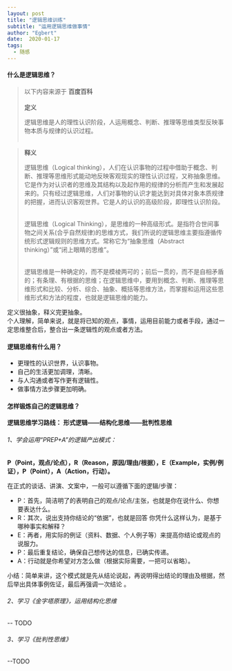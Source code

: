 ```yaml
---
layout: post
title: "逻辑思维训练"
subtitle: "运用逻辑思维做事情"
author: "Egbert"
date:  2020-01-17
tags:
  - 随感
---
```



#### 什么是逻辑思维？
>以下内容来源于 __百度百科__
><br/><br/>
>__定义__
><p>逻辑思维是人的理性认识阶段，人运用概念、判断、推理等思维类型反映事物本质与规律的认识过程。
><br/><br/>

>__释义__
><p>逻辑思维（Logical thinking），人们在认识事物的过程中借助于概念、判断、推理等思维形式能动地反映客观现实的理性认识过程，又称抽象思维。它是作为对认识者的思维及其结构以及起作用的规律的分析而产生和发展起来的。只有经过逻辑思维，人们对事物的认识才能达到对具体对象本质规律的把握，进而认识客观世界。它是人的认识的高级阶段，即理性认识阶段。
><br/><br/>
> <p>逻辑思维（Logical Thinking），是思维的一种高级形式。是指符合世间事物之间关系(合乎自然规律)的思维方式，我们所说的逻辑思维主要指遵循传统形式逻辑规则的思维方式。常称它为“抽象思维（Abstract thinking）”或“闭上眼睛的思维”。
> <br/><br/>
> <p>逻辑思维是一种确定的，而不是模棱两可的；前后一贯的，而不是自相矛盾的；有条理、有根据的思维；在逻辑思维中，要用到概念、判断、推理等思维形式和比较、分析、综合、抽象、概括等思维方法，而掌握和运用这些思维形式和方法的程度，也就是逻辑思维的能力。
>

定义很抽象，释义完更抽象。<br/>
个人理解，简单来说，就是将已知的观点，事情，运用目前能力或者手段，通过一定思维整合后，整合出一条逻辑性的观点或者方法。

#### 逻辑思维有什么用？
- 更理性的认识世界，认识事物。
- 自己的生活更加调理，清晰。
- 与人沟通或者写作更有逻辑性。
- 做事情方法步骤更加明确。

#### 怎样锻炼自己的逻辑思维？


__逻辑思维学习路线：__
__形式逻辑——结构化思维——批判性思维__

###### 1、学会运用“PREP+A”的逻辑产出模式：

__P（Point，观点/论点），R（Reason，原因/理由/根据），E（Example，实例/例证），P（Point），A（Action，行动）。__

在正式的谈话、讲演、文案中，一般可以遵循下面的逻辑/步骤：

- P：首先，简洁明了的表明自己的观点/论点/主张，也就是你在说什么、你想要表达什么。
- R：其次，说出支持你结论的“依据”，也就是回答 你凭什么这样认为，是基于哪种事实和解释？
- E：再者，用实际的例证（资料、数据、个人例子等）来提高你结论或观点的说服力。
- P：最后重复结论，确保自己想传达的信息，已确实传递。
- A：行动就是你希望对方怎么做（根据实际需要，一把可以省略）。

小结：简单来讲，这个模式就是先从结论说起，再说明得出结论的理由及根据，然后举出具体事例佐证，最后再强调一次结论 。

###### 2、学习《金字塔原理》，运用结构化思维


-- TODO 

###### 3、学习《批判性思维》

--TODO


